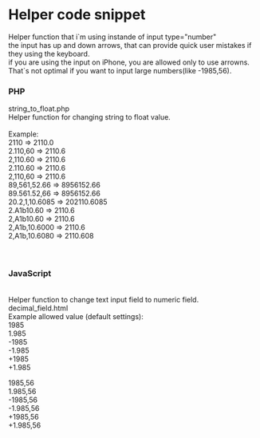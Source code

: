 <h1>Helper code snippet</h1>
<p>
  Helper function that i`m using instande of input type="number"<br />
  the input has up and down arrows, that can provide quick user mistakes if they using the keyboard.<br />
  if you are using the input on iPhone, you are allowed only to use arrowns. That`s not optimal if you want to input large numbers(like -1985,56).
</p>

<h3>PHP</h3>
string_to_float.php<br />
Helper function for changing string to float value.<br />
<br />
Example:<br />
2110           => 2110.0<br />
2.110,60       => 2110.6<br />
2,110.60       => 2110.6<br />
2.110.60       => 2110.6<br />
2,110,60       => 2110.6<br />
89,561,52.66   => 8956152.66<br />
89.561.52,66   => 8956152.66<br />
20.2,1,10.6085 => 202110.6085<br />
2.A1b10.60     => 2110.6<br />
2,A1b10.60     => 2110.6<br />
2,A1b,10.6000  => 2110.6<br />
2,A1b,10.6080  => 2110.608<br />
<br />
<br />
<h3>JavaScript</h3>
<br />
Helper function to change text input field to numeric field.<br />
decimal_field.html<br />
Example allowed value (default settings):<br />
1985<br />
1.985<br />
-1985<br />
-1.985<br />
+1985<br />
+1.985<br />

1985,56<br />
1.985,56<br />
-1985,56<br />
-1.985,56<br />
+1985,56<br />
+1.985,56<br />

